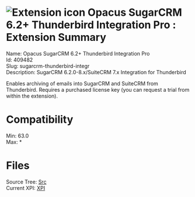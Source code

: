 # ![Extension icon](https://addons.thunderbird.net/user-media/addon_icons/409/409482-64.png?modified=1531174736) Opacus SugarCRM 6.2+ Thunderbird Integration Pro : Extension Summary

Name: Opacus SugarCRM 6.2+ Thunderbird Integration Pro  
Id: 409482  
Slug: sugarcrm-thunderbird-integr  
Description: SugarCRM 6.2.0-8.x/SuiteCRM 7.x Integration for Thunderbird

Enables archiving of emails into SugarCRM and SuiteCRM from Thunderbird. Requires a purchased license key (you can request a trial from within the extension).
  

# Compatibility
Min: 63.0  
Max: *  

# Files

Source Tree: [Src](x68/409482-sugarcrm-thunderbird-integr/src)  
Current XPI: [XPI](x68/409482-sugarcrm-thunderbird-integr/xpi)  



